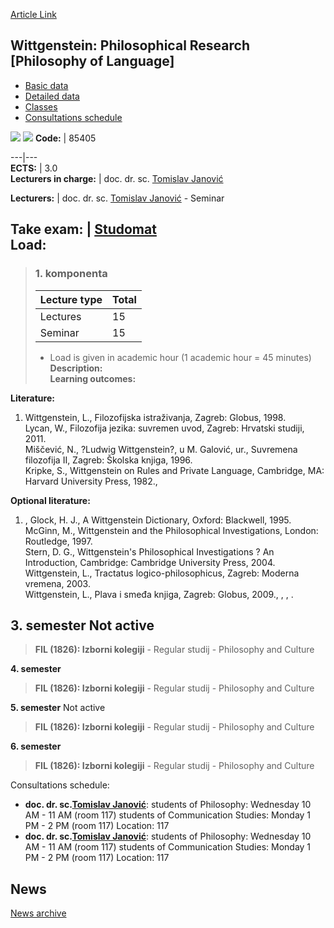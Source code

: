 [Article Link](https://www.fhs.hr/en/course/wprpol)

## Wittgenstein: Philosophical Research [Philosophy of Language]
  * [Basic data](https://www.fhs.hr/en/course/wprpol#v1id-523846_307428_1_0 "Basic data")
  * [Detailed data](https://www.fhs.hr/en/course/wprpol#v1id-523846_307428_1_1 "Detailed data")
  * [Classes](https://www.fhs.hr/en/course/wprpol#v1id-523846_307428_1_2 "Classes")
  * [Consultations schedule](https://www.fhs.hr/en/course/wprpol#v1id-523846_307428_1_3 "Consultations schedule")


[![](https://www.fhs.hr/img/flags/gif/hr.gif)](https://www.fhs.hr/predmet/wfifj) [![](https://www.fhs.hr/img/flags/gif/gb.gif)](https://www.fhs.hr/en/course/wprpol)
**Code:** |  85405  
  
---|---  
**ECTS:** |  3.0   
**Lecturers in charge:** |  doc. dr. sc. [Tomislav Janović](https://www.fhs.hr/staff/tomislav.janovic)   
  
**Lecturers:** |  doc. dr. sc. [Tomislav Janović](https://www.fhs.hr/djelatnik/tomislav.janovic) - Seminar  
  
**Take exam:** |  [Studomat](http://www.isvu.hr/studomat)  
**Load:**  
---  
> ### 1. komponenta
> | Lecture type | Total  
> ---|---  
> Lectures | 15  
> Seminar | 15  
> * Load is given in academic hour (1 academic hour = 45 minutes)   
**Description:**  
> **Learning outcomes:**  

  
**Literature:**  
  1. Wittgenstein, L., Filozofijska istraživanja, Zagreb: Globus, 1998.  
Lycan, W., Filozofija jezika: suvremen uvod, Zagreb: Hrvatski studiji, 2011.  
Miščević, N., ?Ludwig Wittgenstein?, u M. Galović, ur., Suvremena filozofija II, Zagreb: Školska knjiga, 1996.  
Kripke, S., Wittgenstein on Rules and Private Language, Cambridge, MA: Harvard University Press, 1982., 

  
**Optional literature:**  
  1. , Glock, H. J., A Wittgenstein Dictionary, Oxford: Blackwell, 1995.  
McGinn, M., Wittgenstein and the Philosophical Investigations, London: Routledge, 1997.  
Stern, D. G., Wittgenstein's Philosophical Investigations ? An Introduction, Cambridge: Cambridge University Press, 2004.  
Wittgenstein, L., Tractatus logico-philosophicus, Zagreb: Moderna vremena, 2003.  
Wittgenstein, L., Plava i smeđa knjiga, Zagreb: Globus, 2009., , , .

  
**3. semester** Not active  
---  
> **FIL (1826): Izborni kolegiji** - Regular studij - Philosophy and Culture  
>   
  
**4. semester**  
> **FIL (1826): Izborni kolegiji** - Regular studij - Philosophy and Culture  
>   
  
**5. semester** Not active  
> **FIL (1826): Izborni kolegiji** - Regular studij - Philosophy and Culture  
>   
  
**6. semester**  
> **FIL (1826): Izborni kolegiji** - Regular studij - Philosophy and Culture  
>   
Consultations schedule: 
  * **doc. dr. sc.[Tomislav Janović](https://www.fhs.hr/staff/tomislav.janovic)**: 
students of Philosophy: Wednesday 10 AM - 11 AM (room 117)
students of Communication Studies: Monday 1 PM - 2 PM (room 117)
Location: 117 
  * **doc. dr. sc.[Tomislav Janović](https://www.fhs.hr/djelatnik/tomislav.janovic)**: 
students of Philosophy: Wednesday 10 AM - 11 AM (room 117)
students of Communication Studies: Monday 1 PM - 2 PM (room 117)
Location: 117 


## News
[News archive](https://www.fhs.hr/en/course/wprpol?@=21kyo#news_122885 "News archive")
